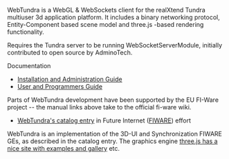 WebTundra is a WebGL & WebSockets client for the realXtend Tundra multiuser 3d application platform. It includes a binary networking protocol, Entity-Component based scene model and three.js -based rendering functionality.

Requires the Tundra server to be running WebSocketServerModule, initially
contributed to open source by AdminoTech.

Documentation

- [Installation and Administration Guide](https://forge.fi-ware.org/plugins/mediawiki/wiki/fiware/index.php/3D-UI_-_WebTundra_-_Installation_and_Administration_Guide)
- [User and Programmers Guide](https://forge.fi-ware.org/plugins/mediawiki/wiki/fiware/index.php/3D-UI_-_WebTundra_-_User_and_Programmers_Guide)

Parts of WebTundra development have been supported by the EU FI-Ware project -- the manual links above take to the official fi-ware wiki. 

 - [WebTundra's catalog entry](http://catalogue.fi-ware.org/enablers/3dui-webtundra) in Future Internet ([FIWARE](http://www.fiware.org/)) effort

WebTundra is an implementation of the 3D-UI and Synchronization FIWARE GEs, as described in the catalog entry. The graphics engine <a href="http://threejs.org/">three.js has a nice site with examples and gallery</a> etc.
